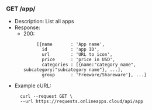 ### GET /app/
- Description: List all apps
- Response:
    - 200: 
      ```
           [{name       : 'App name',
             id         : 'app ID',
             url        : 'URL to icon',
             price      : 'price in USD',
             categories : [{name:"category name", subcategory:"subcategory name"}, ...],
             group      : 'Freeware/Shareware'}, ...]
- Example cURL:
  ```
    curl --request GET \
    --url https://requests.onlineapps.cloud/api/app
